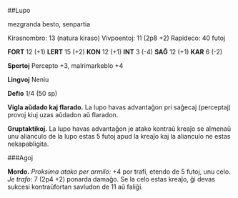 ##Lupo

mezgranda besto, senpartia

Kirasnombro: 13 (natura kiraso)
Vivpoentoj: 11 (2p8 +2)
Rapideco: 40 futoj

**FORT** 12 (+1)
**LERT** 15 (+2)
**KON** 12 (+1)
**INT** 3 (-4)
**SAĜ** 12 (+1)
**KAR** 6 (-2)

**Spertoj** Percepto +3, malrimarkeblo +4

**Lingvoj** Neniu

**Defio** 1/4 (50 sp)

**Vigla aŭdado kaj flarado.** La lupo havas advantaĝon pri saĝecaj (perceptaj) provoj kiuj uzas aŭdadon aŭ flaradon.

**Gruptaktikoj.** La lupo havas advantaĝon je atako kontraŭ kreaĵo se almenaŭ unu alianculo de la lupo estas 5 futoj apud la kreaĵo kaj la alianculo ne estas nekapabligita.

###Agoj

**Mordo.** *Proksima atako per armilo:* +4 por trafi, etendo de 5 futoj, unu celo. *Je trafo:* 7 (2p4 +2) ponarda damaĝo. Se la celo estas kreaĵo, ĝi devas sukcesi kontraŭfortan savludon de 11 aŭ faliĝi.



